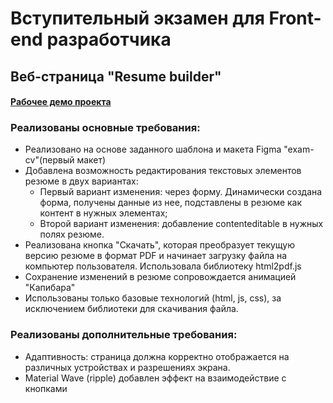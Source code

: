 # Вступительный экзамен для Front-end разработчика

## Веб-страница "Resume builder"
#### [Рабочее демо проекта](https://front-end-entrance-exam.netlify.app)

### Реализованы основные требования:

- Реализовано на основе заданного шаблона и макета Figma "exam-cv"(первый макет)
- Добавлена возможность редактирования текстовых элементов резюме в двух вариантах:
  - Первый вариант изменения: через форму. Динамически создана форма, получены данные из нее, подставлены в резюме как контент в нужных элементах;
  - Второй вариант изменения: добавление contenteditable в нужных полях резюме. 
- Реализована кнопка "Скачать", которая преобразует текущую версию резюме в формат PDF и начинает загрузку файла на компьютер пользователя. Использовала библиотеку html2pdf.js
- Сохранение изменений в резюме сопровождается анимацией "Капибара"
- Использованы только базовые технологий (html, js, css), за исключением библиотеки для скачивания файла.

### Реализованы дополнительные требования:

- Адаптивность: страница должна корректно отображается на различных устройствах и разрешениях экрана.
- Material Wave (ripple) добавлен эффект на взаимодействие с кнопками

